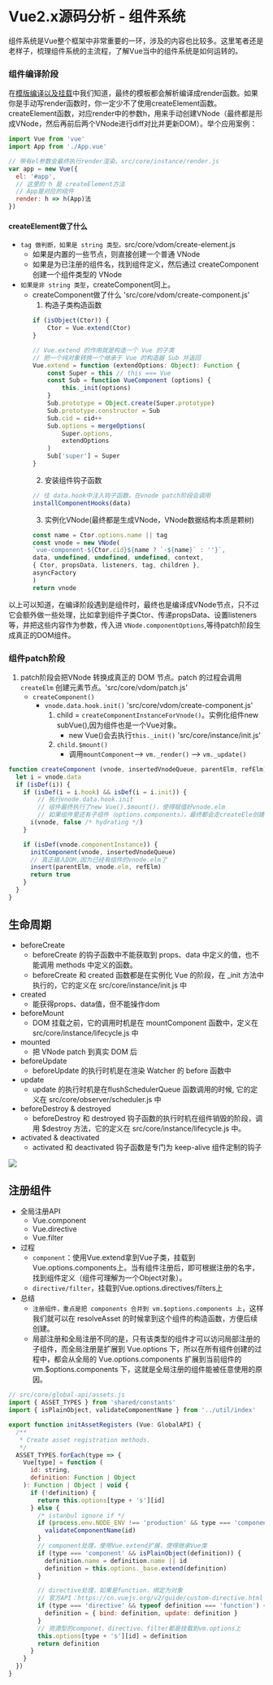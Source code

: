 # Vue2.x源码分析 - 组件系统

组件系统是Vue整个框架中非常重要的一环，涉及的内容也比较多。这里笔者还是老样子，梳理组件系统的主流程，了解Vue当中的组件系统是如何运转的。

### 组件编译阶段

在[模版编译以及挂载](./vue-code-1.how-to-mount-vue.md)中我们知道，最终的模板都会解析编译成render函数。如果你是手动写render函数时，你一定少不了使用createElement函数。createElement函数，对应render中的参数h，用来手动创建VNode（最终都是形成VNode，然后再前后两个VNode进行diff对比并更新DOM）。举个应用案例：

``` js
import Vue from 'vue'
import App from './App.vue'

// 带有el参数会最终执行render渲染。src/core/instance/render.js
var app = new Vue({
  el: '#app',
  // 这里的 h 是 createElement方法
  // App是对应的组件
  render: h => h(App)法
})
```

#### createElement做了什么

* `tag 做判断，如果是 string 类型。`src/core/vdom/create-element.js
    * 如果是内置的一些节点，则直接创建一个普通 VNode
    * 如果是为已注册的组件名，找到组件定义，然后通过 createComponent 创建一个组件类型的 VNode
* `如果是非 string 类型`，createComponent同上。
    * createComponent做了什么 'src/core/vdom/create-component.js'
        1. 构造子类构造函数
        ``` js
        if (isObject(Ctor)) {
            Ctor = Vue.extend(Ctor)
        }
        ```
        ``` js
        // Vue.extend 的作用就是构造一个 Vue 的子类
        // 把一个纯对象转换一个继承于 Vue 的构造器 Sub 并返回
        Vue.extend = function (extendOptions: Object): Function {
            const Super = this // this === Vue
            const Sub = function VueComponent (options) {
                this._init(options)
            }
            Sub.prototype = Object.create(Super.prototype)
            Sub.prototype.constructor = Sub
            Sub.cid = cid++
            Sub.options = mergeOptions(
                Super.options,
                extendOptions
            )
            Sub['super'] = Super
        }
        ```
        2. 安装组件钩子函数
        ``` js
        // 往 data.hook中注入钩子函数，在vnode patch阶段会调用
        installComponentHooks(data)
        ```
        3. 实例化VNode(最终都是生成VNode，VNode数据结构本质是颗树)
        ``` js
        const name = Ctor.options.name || tag
        const vnode = new VNode(
        `vue-component-${Ctor.cid}${name ? `-${name}` : ''}`,
        data, undefined, undefined, undefined, context,
        { Ctor, propsData, listeners, tag, children },
        asyncFactory
        )
        return vnode
        ```

以上可以知道，在编译阶段遇到是组件时，最终也是编译成VNode节点，只不过它会额外做一些处理，比如拿到组件子类Ctor、传递propsData、设置listeners等，并把这些内容作为参数，传入进 `VNode.componentOptions`,等待patch阶段生成真正的DOM组件。

### 组件patch阶段

1. patch阶段会把VNode 转换成真正的 DOM 节点。patch 的过程会调用 `createElm` 创建元素节点。'src/core/vdom/patch.js'
    * `createComponent()`
        * `vnode.data.hook.init()` 'src/core/vdom/create-component.js'
            1. child = `createComponentInstanceForVnode()`。实例化组件new subVue(),因为组件也是一个Vue对象。
                * new Vue()会去执行`this._init()` 'src/core/instance/init.js'
            2. `child.$mount()`
                * 调用`mountComponent`--> `vm._render()` --> `vm._update()`
``` js
function createComponent (vnode, insertedVnodeQueue, parentElm, refElm) {
  let i = vnode.data
  if (isDef(i)) {
    if (isDef(i = i.hook) && isDef(i = i.init)) {
        // 执行vnode.data.hook.init
        // 组件最终执行了new Vue().$mount()，使得赋值好vnode.elm
        // 如果组件里还有子组件（options.components），最终都会走createEle创建节点，然后子组件又new Vue().$mount(),会深度递归下去。
      i(vnode, false /* hydrating */)
    }

    if (isDef(vnode.componentInstance)) {
      initComponent(vnode, insertedVnodeQueue)
      // 真正插入DOM,因为已经有组件的vnode.elm了
      insert(parentElm, vnode.elm, refElm)
      return true
    }
  }
}
```

## 生命周期

* beforeCreate
    * beforeCreate 的钩子函数中不能获取到 props、data 中定义的值，也不能调用 methods 中定义的函数。
    * beforeCreate 和 created 函数都是在实例化 Vue 的阶段，在 _init 方法中执行的，它的定义在 src/core/instance/init.js 中
* created
    * 能获得props、data值，但不能操作dom
* beforeMount
    * DOM 挂载之前，它的调用时机是在 mountComponent 函数中，定义在 src/core/instance/lifecycle.js 中
* mounted
    * 把 VNode patch 到真实 DOM 后
* beforeUpdate
    * beforeUpdate 的执行时机是在渲染 Watcher 的 before 函数中
* update
    * update 的执行时机是在flushSchedulerQueue 函数调用的时候, 它的定义在 src/core/observer/scheduler.js 中
* beforeDestroy & destroyed
    * beforeDestroy 和 destroyed 钩子函数的执行时机在组件销毁的阶段，调用 $destroy 方法，它的定义在 src/core/instance/lifecycle.js 中。
* activated & deactivated
    * activated 和 deactivated 钩子函数是专门为 keep-alive 组件定制的钩子

![](https://cn.vuejs.org/images/lifecycle.png)

## 注册组件

* 全局注册API
    * Vue.component
    * Vue.directive
    * Vue.filter
* 过程
    * `component`：使用Vue.extend拿到Vue子类，挂载到 Vue.options.components上。当有组件注册后，即可根据注册的名字，找到组件定义（组件可理解为一个Object对象）。
    * `directive/filter`，挂载到Vue.options.directives/filters上
* 总结
    * `注册组件，重点是把 components 合并到 vm.$options.components 上`，这样我们就可以在 resolveAsset 的时候拿到这个组件的构造函数，方便后续创建。
    * 局部注册和全局注册不同的是，只有该类型的组件才可以访问局部注册的子组件，而全局注册是扩展到 Vue.options 下，所以在所有组件创建的过程中，都会从全局的 Vue.options.components 扩展到当前组件的 vm.$options.components 下，这就是全局注册的组件能被任意使用的原因。

``` js
// src/core/global-api/assets.js
import { ASSET_TYPES } from 'shared/constants'
import { isPlainObject, validateComponentName } from '../util/index'

export function initAssetRegisters (Vue: GlobalAPI) {
  /**
   * Create asset registration methods.
   */
  ASSET_TYPES.forEach(type => {
    Vue[type] = function (
      id: string,
      definition: Function | Object
    ): Function | Object | void {
      if (!definition) {
        return this.options[type + 's'][id]
      } else {
        /* istanbul ignore if */
        if (process.env.NODE_ENV !== 'production' && type === 'component') {
          validateComponentName(id)
        }
        // component处理，使用Vue.extend扩展，使得继承Vue类
        if (type === 'component' && isPlainObject(definition)) {
          definition.name = definition.name || id
          definition = this.options._base.extend(definition)
        }

        // directive处理，如果是function，绑定为对象
        // 官方API：https://cn.vuejs.org/v2/guide/custom-directive.html
        if (type === 'directive' && typeof definition === 'function') {
          definition = { bind: definition, update: definition }
        }
        // 资源型的componet、directive、filter都是挂载到vm.options上
        this.options[type + 's'][id] = definition
        return definition
      }
    }
  })
}
```
